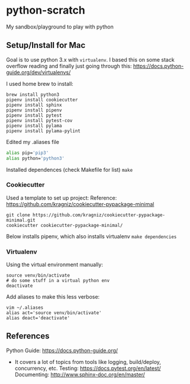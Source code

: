 # python-scratch
My sandbox/playground to play with python

## Setup/Install for Mac
Goal is to use python 3.x with `virtualenv`.  I based this on some stack overflow reading and finally just going
through this: https://docs.python-guide.org/dev/virtualenvs/

I used home brew to install:
```
brew install python3
pipenv install cookiecutter
pipenv install sphinx
pipenv install pipenv
pipenv install pytest
pipenv install pytest-cov
pipenv install pylama
pipenv install pylama-pylint
```

Edited my .aliases file
```sh
alias pip='pip3'
alias python='python3'
```

Installed dependences (check Makefile for list)
`make`

### Cookiecutter
Used a template to set up project:
Reference: https://github.com/kragniz/cookiecutter-pypackage-minimal

```
git clone https://github.com/kragniz/cookiecutter-pypackage-minimal.git
cookiecutter cookiecutter-pypackage-minimal/
```

Below installs pipenv, which also installs virtualenv
`make dependencies`

### Virtualenv
Using the virtual environment manually:
```
source venv/bin/activate
# do some stuff in a virtual python env
deactivate
```

Add aliases to make this less verbose:
```
vim ~/.aliases
alias act='source venv/bin/activate'
alias deact='deactivate'
```

## References
Python Guide: https://docs.python-guide.org/
- It covers a lot of topics from tools like logging, build/deploy, concurrency, etc.
Testing: https://docs.pytest.org/en/latest/
Documenting: http://www.sphinx-doc.org/en/master/

